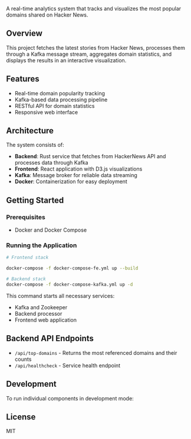 

A real-time analytics system that tracks and visualizes the most popular domains shared on Hacker News.

## Overview

This project fetches the latest stories from Hacker News, processes them through a Kafka message stream, aggregates domain statistics, and displays the results in an interactive visualization.

## Features

- Real-time domain popularity tracking
- Kafka-based data processing pipeline
- RESTful API for domain statistics
- Responsive web interface

## Architecture

The system consists of:

- **Backend**: Rust service that fetches from HackerNews API and processes data through Kafka
- **Frontend**: React application with D3.js visualizations
- **Kafka**: Message broker for reliable data streaming
- **Docker**: Containerization for easy deployment

## Getting Started

### Prerequisites

- Docker and Docker Compose

### Running the Application

```bash
# Frontend stack 

docker-compose -f docker-compose-fe.yml up --build

# Backend stack 
docker-compose -f docker-compose-kafka.yml up -d
```

This command starts all necessary services:
- Kafka and Zookeeper
- Backend processor
- Frontend web application



## Backend API Endpoints

- `/api/top-domains` - Returns the most referenced domains and their counts
- `/api/healthcheck` - Service health endpoint

## Development

To run individual components in development mode:



## License

MIT

